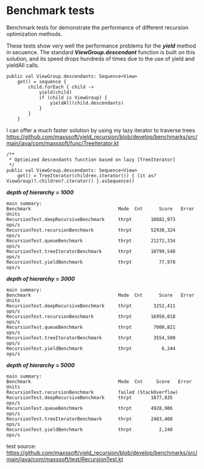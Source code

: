 # Benchmark tests
Benchmark tests for demonstrate the performance of different recursion optimization methods.

These tests show very well the performance problems for the ***yield*** method in secuence.
The standard ***ViewGroup.descendant*** function is built on this solution, and its speed drops hundreds of times due to the use of yield and yieldAll calls.
```
public val ViewGroup.descendants: Sequence<View>
    get() = sequence {
        child.forEach { child ->
            yield(child)
            if (child is ViewGroup) {
                yieldAll(child.descendants)
            }
        }
    }
```

I can offer a much faster solution by using my lazy iterator to traverse trees
https://github.com/maxssoft/yield_recursion/blob/develop/benchmarks/src/main/java/com/maxssoft/func/TreeIterator.kt
```
/**
 * Optimized descendants function based on lazy [TreeIterator]
 */
public val ViewGroup.descendants: Sequence<View>
    get() = TreeIterator(children.iterator()) { (it as? ViewGroup)?.children?.iterator() }.asSequence()
```


***depth of hierarchy = 1000***
```
main summary:
Benchmark                                Mode  Cnt      Score   Error  Units
RecursionTest.deepRecursiveBenchmark     thrpt       10882,973          ops/s
RecursionTest.recursionBenchmark         thrpt       52938,324          ops/s
RecursionTest.queueBenchmark             thrpt       21272,334          ops/s
RecursionTest.treeIteratorBenchmark      thrpt       10799,548          ops/s
RecursionTest.yieldBenchmark             thrpt          77,978          ops/s
```

***depth of hierarchy = 3000***
```
main summary:
Benchmark                                Mode  Cnt      Score   Error  Units
RecursionTest.deepRecursiveBenchmark     thrpt        3252,411          ops/s
RecursionTest.recursionBenchmark         thrpt       16950,018          ops/s
RecursionTest.queueBenchmark             thrpt        7000,821          ops/s
RecursionTest.treeIteratorBenchmark      thrpt        3554,500          ops/s
RecursionTest.yieldBenchmark             thrpt           6,244          ops/s
```

***depth of hierarchy = 5000***
```
main summary:
Benchmark                                Mode  Cnt     Score   Error  Units
RecursionTest.recursionBenchmark         failed (StackOverflow)
RecursionTest.deepRecursiveBenchmark     thrpt       1877,835          ops/s
RecursionTest.queueBenchmark             thrpt       4928,906          ops/s
RecursionTest.treeIteratorBenchmark      thrpt       2483,408          ops/s
RecursionTest.yieldBenchmark             thrpt          2,240          ops/s
```
test source:  https://github.com/maxssoft/yield_recursion/blob/develop/benchmarks/src/main/java/com/maxssoft/test/RecursionTest.kt
